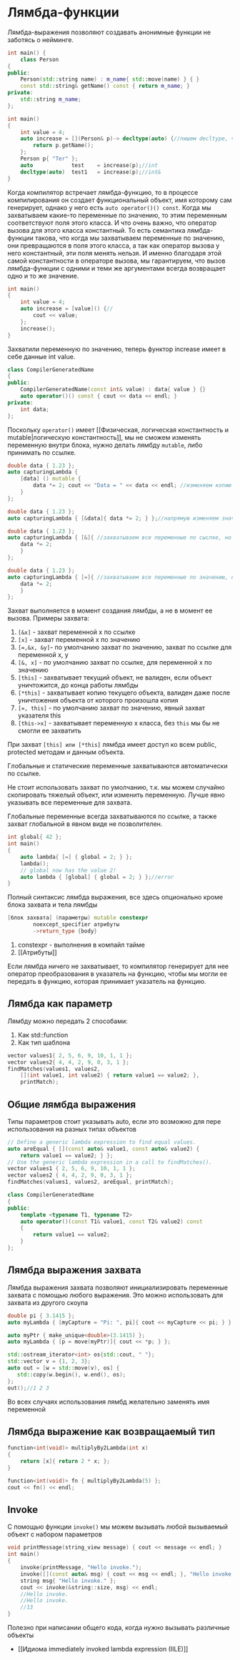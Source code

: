 # Лямбда-функции
Лямбда-выражения позволяют создавать анонимные функции не заботясь о нейминге.

```cpp
int main() { 
	class Person
{
public:
	Person(std::string name) : m_name{ std::move(name) } { }
	const std::string& getName() const { return m_name; }
private:
	std::string m_name;
};

int main()
{
	int value = 4;
	auto increase = [](Person& p)-> decltype(auto) {//пишем decltype, чтобы не сжиралась ссылка
		return p.getName();
	};
	Person p{ "Ter" };
	auto			test	= increase(p);//int
	decltype(auto)	test1	= increase(p);//int&
}
```

Когда компилятор встречает лямбда-функцию, то в процессе компилирования он создает функциональный объект, имя которому сам генерирует, однако у него есть `auto operator()() const`. Когда мы захватываем какие-то переменные по значению, то этим переменным соответствуют поля этого класса. И что очень важно, что оператор вызова для этого класса константный. То есть семантика лямбда-функции такова, что когда мы захватываем переменные по значению, они превращаются в поля этого класса, а так как оператор вызова у него константный, эти поля менять нельзя. И именно благодаря этой самой константности в операторе вызова, мы гарантируем, что вызов лямбда-функции с одними и теми же аргументами всегда возвращает одно и то же значение.

```cpp
int main()
{
	int value = 4;
	auto increase = [value]() {//
		cout << value;
	};
	increase();
}
```

Захватили переменную по значению, теперь функтор increase имеет в себе данные int value. 

```cpp
class CompilerGeneratedName
{
public:
	CompilerGeneratedName(const int& value) : data{ value } {}
	auto operator()() const { cout << data << endl; }
private:
	int data;
};
```

Поскольку `operator()` имеет [[Физическая, логическая константность и mutable|логическую константность]], мы не сможем изменять переменную внутри блока, нужно делать лямбду `mutable`, либо принимать по ссылке.

```cpp
double data { 1.23 };
auto capturingLambda {
	[data] () mutable { 
		data *= 2; cout << "Data = " << data << endl; //изменяем копию
	} 
};

double data { 1.23 };
auto capturingLambda { [&data]{ data *= 2; } };//напрямую изменяем значение

double data { 1.23 };
auto capturingLambda { [&]{ //захватываем все переменные по сыслке, но захыватываются те которые используем
	data *= 2; 
	} 
};

double data { 1.23 };
auto capturingLambda { [=]{ //захватываем все переменные по значению, но захыватываются те которые используем
	data *= 2; 
	} 
};
```

Захват выполняется в момент создания лямбды, а не в момент ее вызова. Примеры захвата:
1. `[&x]` - захват переменной x по ссылке
2. `[x]` - захват переменной x по значению
3. `[=,&x, &y]`- по умолчанию захват по значению, захват по ссылке для переменной x, y
4. `[&, x]` - по умолчанию захват по ссылке, для переменной x по значению 
5. `[this]` - захватывает текущий объект, не валиден, если объект уничтожится, до конца работы лямбды
6. `[*this]` - захватывает копию текущего объекта, валиден даже после уничтожения объекта  от которого произошла копия
7. `[=, this]` - по умолчанию захват по значению, явный захват указателя this
8. `[this->x]` - захватывает переменную x класса, без `this` мы бы не смогли ее захватить

При захват `[this] или [*this]` лямбда имеет доступ ко всем public, protected методам и данным объекта.

Глобальные и статические переменные захватываются автоматически по ссылке.

Не стоит использовать захват по умолчанию, т.к. мы можем случайно скопировать тяжелый объект, или изменить переменную. Лучше явно указывать все переменные для захвата.

Глобальные переменные всегда захватываются по ссылке, а также захват глобальной в явном виде не позволителен.

```cpp
int global{ 42 };
int main()
{
	auto lambda{ [=] { global = 2; } };
	lambda();
	// global now has the value 2!
	auto lambda { [global] { global = 2; } };//error
}
```

Полный синтаксис лямбда выражения, все здесь опционально кроме блока захвата и тела лямбды

```cpp
[блок захвата] (параметры) mutable constexpr
		noexcept_specifier атрибуты
		->return_type {body}
```

1. constexpr - выполнения в компайл тайме
2. [[Атрибуты]]

Если лямбда ничего не захватывает, то компилятор генерирует для нее оператор преобразования в указатель на функцию, чтобы мы могли ее передать в функцию, которая принимает указатель на функцию.

## Лямбда как параметр
Лямбду можно передать 2 способами:
1. Как std::function
2. Как тип шаблона

```cpp
vector values1{ 2, 5, 6, 9, 10, 1, 1 };
vector values2{ 4, 4, 2, 9, 0, 3, 1 };
findMatches(values1, values2,
	[](int value1, int value2) { return value1 == value2; },
	printMatch);
```

## Общие лямбда выражения
Типы параметров стоит указывать auto, если это возможно для пере использования на разных типах объектов

```cpp
// Define a generic lambda expression to find equal values.
auto areEqual { [](const auto& value1, const auto& value2) {
	return value1 == value2; } };
// Use the generic lambda expression in a call to findMatches().
vector values1 { 2, 5, 6, 9, 10, 1, 1 };
vector values2 { 4, 4, 2, 9, 0, 3, 1 };
findMatches(values1, values2, areEqual, printMatch);

class CompilerGeneratedName
{
public:
	template <typename T1, typename T2>
	auto operator()(const T1& value1, const T2& value2) const
	{ 
		return value1 == value2; 
	}
};
```

## Лямбда выражения захвата
Лямбда выражения захвата позволяют инициализировать переменные захвата с помощью любого выражения. Это можно использовать для захвата из другого скоупа

```cpp
double pi { 3.1415 };
auto myLambda { [myCapture = "Pi: ", pi]{ cout << myCapture << pi; } };

auto myPtr { make_unique<double>(3.1415) };
auto myLambda { [p = move(myPtr)]{ cout << *p; } };

std::ostream_iterator<int> os{std::cout, " "};  
std::vector v = {1, 2, 3};  
auto out = [w = std::move(v), os] {  
   std::copy(w.begin(), w.end(), os);  
};  
out();//1 2 3  
```

Во всех случаях использования лямбд желательно заменять имя переменной

## Лямбда выражение как возвращаемый тип
```cpp
function<int(void)> multiplyBy2Lambda(int x)
{
	return [x]{ return 2 * x; };
}

function<int(void)> fn { multiplyBy2Lambda(5) };
cout << fn() << endl;
```

## Invoke
С помощью функции `invoke()` мы можем вызывать любой вызываемый объект с набором параметров

```cpp
void printMessage(string_view message) { cout << message << endl; }
int main()
{
	invoke(printMessage, "Hello invoke.");
	invoke([](const auto& msg) { cout << msg << endl; }, "Hello invoke.");
	string msg{ "Hello invoke." };
	cout << invoke(&string::size, msg) << endl;
	//Hello invoke.
	//Hello invoke.
	//13
}
```

Полезно при написании общего кода, когда нужно вызывать различные объекты

* [[Идиома immediately invoked lambda expression (IILE)]]